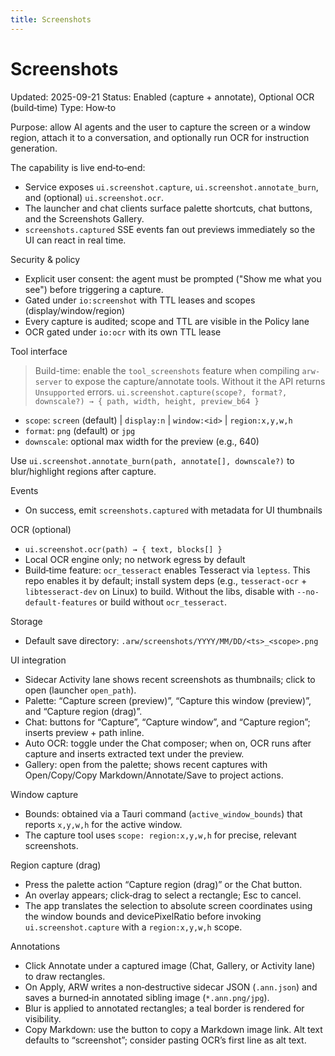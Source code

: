 ```yaml
---
title: Screenshots
---
```


# Screenshots
Updated: 2025-09-21
Status: Enabled (capture + annotate), Optional OCR (build‑time)
Type: How‑to

Purpose: allow AI agents and the user to capture the screen or a window region, attach it to a conversation, and optionally run OCR for instruction generation.

The capability is live end‑to‑end:
- Service exposes `ui.screenshot.capture`, `ui.screenshot.annotate_burn`, and (optional) `ui.screenshot.ocr`.
- The launcher and chat clients surface palette shortcuts, chat buttons, and the Screenshots Gallery.
- `screenshots.captured` SSE events fan out previews immediately so the UI can react in real time.

Security & policy
- Explicit user consent: the agent must be prompted ("Show me what you see") before triggering a capture.
- Gated under `io:screenshot` with TTL leases and scopes (display/window/region)
- Every capture is audited; scope and TTL are visible in the Policy lane
- OCR gated under `io:ocr` with its own TTL lease

Tool interface
> Build-time: enable the `tool_screenshots` feature when compiling `arw-server`
> to expose the capture/annotate tools. Without it the API returns
> `Unsupported` errors.
`ui.screenshot.capture(scope?, format?, downscale?) → { path, width, height, preview_b64 }`
- `scope`: `screen` (default) | `display:n` | `window:<id>` | `region:x,y,w,h`
- `format`: `png` (default) or `jpg`
- `downscale`: optional max width for the preview (e.g., 640)

Use `ui.screenshot.annotate_burn(path, annotate[], downscale?)` to blur/highlight regions after capture.

Events
- On success, emit `screenshots.captured` with metadata for UI thumbnails

OCR (optional)
- `ui.screenshot.ocr(path) → { text, blocks[] }`
- Local OCR engine only; no network egress by default
- Build‑time feature: `ocr_tesseract` enables Tesseract via `leptess`. This repo enables it by default; install system deps (e.g., `tesseract-ocr` + `libtesseract-dev` on Linux) to build. Without the libs, disable with `--no-default-features` or build without `ocr_tesseract`.

Storage
- Default save directory: `.arw/screenshots/YYYY/MM/DD/<ts>_<scope>.png`

UI integration
- Sidecar Activity lane shows recent screenshots as thumbnails; click to open (launcher `open_path`).
- Palette: “Capture screen (preview)”, “Capture this window (preview)”, and “Capture region (drag)”.
- Chat: buttons for “Capture”, “Capture window”, and “Capture region”; inserts preview + path inline.
- Auto OCR: toggle under the Chat composer; when on, OCR runs after capture and inserts extracted text under the preview.
- Gallery: open from the palette; shows recent captures with Open/Copy/Copy Markdown/Annotate/Save to project actions.

Window capture
- Bounds: obtained via a Tauri command (`active_window_bounds`) that reports `x,y,w,h` for the active window.
- The capture tool uses `scope: region:x,y,w,h` for precise, relevant screenshots.

Region capture (drag)
- Press the palette action “Capture region (drag)” or the Chat button.
- An overlay appears; click‑drag to select a rectangle; Esc to cancel.
- The app translates the selection to absolute screen coordinates using the window bounds and devicePixelRatio before invoking `ui.screenshot.capture` with a `region:x,y,w,h` scope.

Annotations
- Click Annotate under a captured image (Chat, Gallery, or Activity lane) to draw rectangles.
- On Apply, ARW writes a non‑destructive sidecar JSON (`.ann.json`) and saves a burned‑in annotated sibling image (`*.ann.png/jpg`).
- Blur is applied to annotated rectangles; a teal border is rendered for visibility.
- Copy Markdown: use the button to copy a Markdown image link. Alt text defaults to “screenshot”; consider pasting OCR’s first line as alt text.
